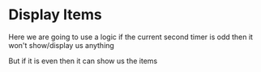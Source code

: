 <!DOCTYPE html>
<html lang="en">

<head>
    <meta charset="UTF-8">
    <meta name="viewport" content="width=device-width, initial-scale=1.0">
    <title>Document</title>
</head>

<body>
    <h1>Display Items</h1>
    <P>Here we are going to use a logic if the current second timer is odd then it won't show/display us anything</P>
    <p>But if it is even then it can show us the items</p>
</body>

</html>